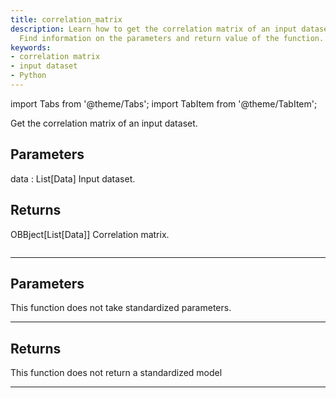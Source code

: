 ```yaml
---
title: correlation_matrix
description: Learn how to get the correlation matrix of an input dataset using Python.
  Find information on the parameters and return value of the function.
keywords:
- correlation matrix
- input dataset
- Python
---
```



<!-- markdownlint-disable MD012 MD031 MD033 -->

import Tabs from '@theme/Tabs';
import TabItem from '@theme/TabItem';

Get the correlation matrix of an input dataset.

Parameters
----------
data : List[Data]
Input dataset.

Returns
-------
OBBject[List[Data]]
Correlation matrix.

```python wordwrap

```

---

## Parameters

This function does not take standardized parameters.

---

## Returns

This function does not return a standardized model

---

